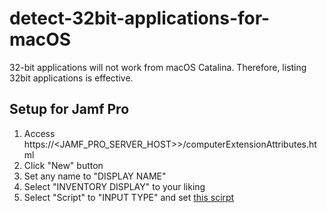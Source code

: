 # detect-32bit-applications-for-macOS

32-bit applications will not work from macOS Catalina.
Therefore, listing 32bit applications is effective.

## Setup for Jamf Pro

1. Access https://<JAMF_PRO_SERVER_HOST>>/computerExtensionAttributes.html
2. Click "New" button
3. Set any name to "DISPLAY NAME"
4. Select "INVENTORY DISPLAY" to your liking
5. Select "Script" to "INPUT TYPE" and set [this scirpt](./detect_32bit_applications.py)

